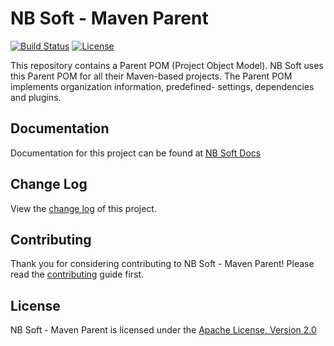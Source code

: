 # NB Soft - Maven Parent

[![Build Status]](https://travis-ci.org/nbsoft/nbsoft-maven-parent)
[![License]](http://www.apache.org/licenses/LICENSE-2.0.txt)

This repository contains a Parent POM (Project Object Model).
NB Soft uses this Parent POM for all their Maven-based projects.
The Parent POM implements organization information, predefined- settings, dependencies and plugins.

## Documentation

Documentation for this project can be found at [NB Soft Docs]

## Change Log

View the [change log] of this project.

## Contributing

Thank you for considering contributing to NB Soft - Maven Parent! Please read the [contributing] guide first.

## License

NB Soft - Maven Parent is licensed under the [Apache License, Version 2.0]

[Build Status]: https://travis-ci.org/nbsoft/nbsoft-maven-parent.svg?branch=master
[License]: https://img.shields.io/github/license/nbsoft/nbsoft-maven-parent.svg
[NB Soft Docs]: http://docs.nbsoft.org/nbsoft/nbsoft-parent
[change log]: CHANGELOG.md
[contributing]: CONTRIBUTING.md
[Apache License, Version 2.0]: http://www.apache.org/licenses/LICENSE-2.0.txt
